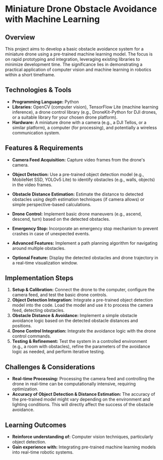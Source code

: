 #  Miniature Drone Obstacle Avoidance with Machine Learning

## Overview
This project aims to develop a basic obstacle avoidance system for a miniature drone using a pre-trained machine learning model.  The focus is on rapid prototyping and integration, leveraging existing libraries to minimize development time. The significance lies in demonstrating a practical application of computer vision and machine learning in robotics within a short timeframe.

## Technologies & Tools
* **Programming Language:** Python
* **Libraries:** OpenCV (computer vision), TensorFlow Lite (machine learning inference), a drone control library (e.g., DroneKit-Python for DJI drones, or a suitable library for your chosen drone platform).
* **Hardware:** A miniature drone with a camera (e.g., a DJI Tellos, or a similar platform), a computer (for processing), and potentially a wireless communication system.

## Features & Requirements
- **Camera Feed Acquisition:**  Capture video frames from the drone's camera.
- **Object Detection:**  Use a pre-trained object detection model (e.g., MobileNet SSD, YOLOv5 Lite) to identify obstacles (e.g., walls, objects) in the video frames.
- **Obstacle Distance Estimation:**  Estimate the distance to detected obstacles using depth estimation techniques (if camera allows) or simple perspective-based calculations.
- **Drone Control:** Implement basic drone maneuvers (e.g., ascend, descend, turn) based on the detected obstacles.
- **Emergency Stop:** Incorporate an emergency stop mechanism to prevent crashes in case of unexpected events.

- **Advanced Features:**  Implement a path planning algorithm for navigating around multiple obstacles.
- **Optional Feature:** Display the detected obstacles and drone trajectory in a real-time visualization window.


## Implementation Steps
1. **Setup & Calibration:** Connect the drone to the computer, configure the camera feed, and test the basic drone controls.
2. **Object Detection Integration:** Integrate a pre-trained object detection model into the code.  Load the model and use it to process the camera feed, detecting obstacles.
3. **Obstacle Distance & Avoidance:** Implement a simple obstacle avoidance logic based on the detected obstacle distances and positions.
4. **Drone Control Integration:**  Integrate the avoidance logic with the drone control commands.
5. **Testing & Refinement:**  Test the system in a controlled environment (e.g., a room with obstacles), refine the parameters of the avoidance logic as needed, and perform iterative testing.

## Challenges & Considerations
- **Real-time Processing:**  Processing the camera feed and controlling the drone in real-time can be computationally intensive, requiring optimization.
- **Accuracy of Object Detection & Distance Estimation:**  The accuracy of the pre-trained model might vary depending on the environment and lighting conditions. This will directly affect the success of the obstacle avoidance.


## Learning Outcomes
- **Reinforce understanding of:** Computer vision techniques, particularly object detection.
- **Gain experience with:** Integrating pre-trained machine learning models into real-time robotic systems.


